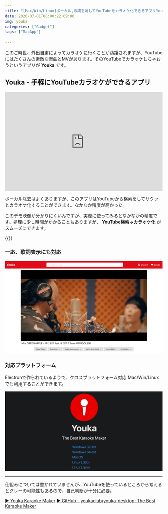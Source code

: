 ```yaml
---
title: "[Mac/Win/Linux]ボーカル,歌詞を消してYouTubeをカラオケ化できるアプリYouka"
date: 2020-07-01T08:00:22+09:00
img: youka
categories: ["Gadget"]
tags: ["MacApp"]

---
```


このご時世、外出自粛によってカラオケに行くことが躊躇されますが、YouTubeにはたくさんの素敵な楽曲とMVがあります。そのYouTubeでカラオケしちゃおうというアプリが **Youka** です。

## Youka - 手軽にYouTubeカラオケができるアプリ

<div style="padding:62.5% 0 0 0;position:relative;"><iframe src="https://player.vimeo.com/video/401471507" style="position:absolute;top:0;left:0;width:100%;height:100%;" frameborder="0" allow="autoplay; fullscreen" allowfullscreen></iframe></div><script src="https://player.vimeo.com/api/player.js"></script>

ボーカル除去はよくありますが、このアプリはYouTubeから検索をしてサクッとカラオケ化することができます。なかなか精度が高かった。

このデモ映像が分かりにくいんですが、実際に使ってみるとなかなかの精度です。処理に少し時間がかかることもありますが、 **YouTube検索→カラオケ化** がスムーズにできます。

{{<blogcard url="https://www.youka.club">}}

### 一応、歌詞表示にも対応

![カラオケのハイライト？も対応。でも、少しのずれたりもする。](../../../images/mac-youka-2.jpg)

### 対応プラットフォーム

Electronで作られているようで、クロスプラットフォーム対応 Mac/Win/Linuxでも利用することができます。

![OSによって専用のダウンロードボタンが表示される](../../../images/mac-youka-1.jpg)

***

仕組みについては書かれていませんが、YouTubeを使っているところから考えるとグレーの可能性もあるので、自己判断が十分に必要。

[▶︎ Youka Karaoke Maker](https://www.youka.club)
[▶︎ GitHub - youkaclub/youka-desktop: The Best Karaoke Maker](https://github.com/youkaclub/youka-desktop)